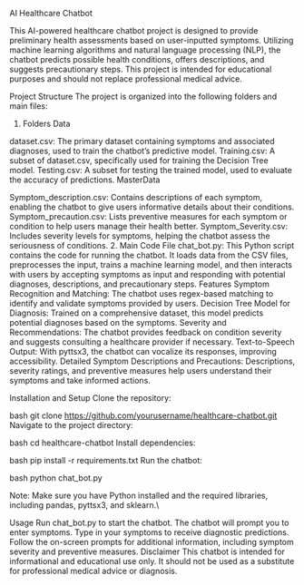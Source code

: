 
AI Healthcare Chatbot

This AI-powered healthcare chatbot project is designed to provide preliminary health assessments based on user-inputted symptoms. Utilizing machine learning algorithms and natural language processing (NLP), the chatbot predicts possible health conditions, offers descriptions, and suggests precautionary steps. This project is intended for educational purposes and should not replace professional medical advice.

Project Structure
The project is organized into the following folders and main files:

1. Folders
Data

dataset.csv: The primary dataset containing symptoms and associated diagnoses, used to train the chatbot’s predictive model.
Training.csv: A subset of dataset.csv, specifically used for training the Decision Tree model.
Testing.csv: A subset for testing the trained model, used to evaluate the accuracy of predictions.
MasterData

Symptom_description.csv: Contains descriptions of each symptom, enabling the chatbot to give users informative details about their conditions.
Symptom_precaution.csv: Lists preventive measures for each symptom or condition to help users manage their health better.
Symptom_Severity.csv: Includes severity levels for symptoms, helping the chatbot assess the seriousness of conditions.
2. Main Code File
chat_bot.py: This Python script contains the code for running the chatbot. It loads data from the CSV files, preprocesses the input, trains a machine learning model, and then interacts with users by accepting symptoms as input and responding with potential diagnoses, descriptions, and precautionary steps.
Features
Symptom Recognition and Matching: The chatbot uses regex-based matching to identify and validate symptoms provided by users.
Decision Tree Model for Diagnosis: Trained on a comprehensive dataset, this model predicts potential diagnoses based on the symptoms.
Severity and Recommendations: The chatbot provides feedback on condition severity and suggests consulting a healthcare provider if necessary.
Text-to-Speech Output: With pyttsx3, the chatbot can vocalize its responses, improving accessibility.
Detailed Symptom Descriptions and Precautions: Descriptions, severity ratings, and preventive measures help users understand their symptoms and take informed actions.

Installation and Setup
Clone the repository:

bash
git clone https://github.com/yourusername/healthcare-chatbot.git
Navigate to the project directory:

bash
cd healthcare-chatbot
Install dependencies:

bash
pip install -r requirements.txt
Run the chatbot:

bash
python chat_bot.py

Note: Make sure you have Python installed and the required libraries, including pandas, pyttsx3, and sklearn.\

Usage
Run chat_bot.py to start the chatbot.
The chatbot will prompt you to enter symptoms. Type in your symptoms to receive diagnostic predictions.
Follow the on-screen prompts for additional information, including symptom severity and preventive measures.
Disclaimer
This chatbot is intended for informational and educational use only. It should not be used as a substitute for professional medical advice or diagnosis.

